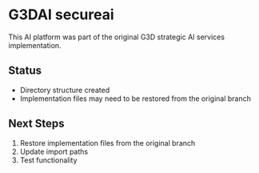 # G3DAI secureai

This AI platform was part of the original G3D strategic AI services implementation.

## Status
- Directory structure created
- Implementation files may need to be restored from the original branch

## Next Steps
1. Restore implementation files from the original branch
2. Update import paths
3. Test functionality
